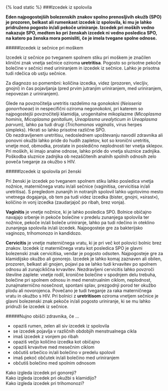 {% load static %}###Izcedek iz spolovila**Eden najpogostejših bolezenskih znakov spolno prenosljivih okužb (SPO) je prozoren, belkast ali rumenkast izcedek iz spolovila, ki mu je lahko pridruženo pogosto in/ali pekoče uriniranje. Izcedek pri moških vedno nakazuje SPO, medtem ko pri ženskah izcedek ni vedno posledica SPO, na katero pa ženska mora pomisliti, če je imela tvegane spolne odnose.**#####Izcedek iz sečnice pri moškemIzcedek iz sečnice po tveganem spolnem stiku pri moškem je značilen klinični znak vnetja sečnice oziroma **uretritisa**. Pogosto so prisotne pekoče bolečine v sečnici med uriniranjem in izcedek iz sečnice. Lahko je prisotna tudi rdečica ob ustju sečnice.Za diagnozo so pomembni: količina izcedka, videz (prozoren, vlecljiv, gnojni) in čas pojavljanja (pred prvim jutranjim uriniranjem, med uriniranjem, nepovezan z uriniranjem).Glede na povzročitelja uretritis razdelimo na gonokokni (*Neisseria gonorrhoeae*) in nespecifični oziroma negonokokni, pri katerem so najpogostejši povzročitelji klamidija, urogenitalne mikoplazme (*Micoplasma hominis, Micoplasma genitalium, Ureaplasma urealyticum in Ureaplasma parvum*), lahko pa tudi drugi (*Trichomonas vaginalis*, virus herpes simpleks).Hkrati so lahko prisotne različne SPO.  Ob nezdravljenem uretritisu, nedoslednem upoštevanju navodil zdravnika ali ponovni okužbi lahko pride do hudih zapletov, kot so kronični uretritis, vnetje mod, obmodka, prostate in posledično neplodnosti ter vnetja sklepov. Pri moških, ki imajo analne odnose, lahko pride do vnetja sluznice zadnjika. Poškodba sluznice zadnjika ob nezaščitenih analnih spolnih odnosih zelo poveča tveganje za okužbo s HIV.#####Izcedek iz spolovila pri ženskiPri ženski je izcedek po tveganem spolnem stiku lahko posledica vnetja nožnice, materničnega vratu in/ali sečnice (vaginitisa, cervicitisa in/ali uretritisa). S pregledom zunanjih in notranjih spolovil lahko ugotovimo mesto vnetnega dogajanja, ob tem pa tudi videz izcedka (bister, gnojni, »sirast«), količino in vonj izcedka (zaudarjajoč po ribah, brez vonja).**Vaginitis** je vnetje nožnice, ki je lahko posledica SPO. Bolnice običajno navajajo srbenje in pekoče bolečine v predelu zunanjega spolovila ter nožnice, pekoče in/ali boleče uriniranje, lahko pa tudi rdečino in oteklino zunanjega spolovila in/ali izcedek. Najpogosteje gre za bakterijsko vaginozo, trihomonozo in kandidozo.**Cervicitis** je vnetje materničnega vratu, ki je pri več kot polovici bolnic brez znakov. Izcedek iz materničnega vratu kot posledica SPO je glavni bolezenski znak cervicitisa, vendar je pogosto odsoten. Najpogosteje gre za klamidijsko okužbo ali gonorejo. Izcedek je lahko komaj zaznaven ali obilen, prozoren, belkast ali gnojen, pojavi pa se lahko tudi krvavitev po spolnem odnosu ali zunajciklična krvavitev. Nezdravljeni cervicitis lahko povzroči številne zaplete: vnetje rodil, kronične bolečine v spodnjem delu trebuha, bolečine pri spolnem odnosu in med menstrualnim ciklom, neplodnost, zunajmaternično nosečnost, spontani splav, prezgodnji porod ter okužbo plodu ali novorojenca. Povečano je tudi tveganje za raka materničnega vratu in okužbo s HIV.Pri bolnici z **uretritisom** oziroma vnetjem sečnice je glavni bolezenski znak pekoče in/ali pogosto uriniranje, ki se mu lahko pridruži še izcedek iz sečnice. #####Nujno obišči zdravnika, če ...                               * opaziš rumen, zelen ali siv izcedek iz spolovila             * se izcedek pojavlja v različnih obdobjih menstrualnega cikla * imaš izcedek z vonjem po ribah                               * opaziš večjo količino izcedka kot običajno                   * opaziš krvavitve med mesečnim ciklom                         * občutiš srbečico in/ali bolečino v predelu spolovil          * imaš pekoč občutek in/ali bolečino med uriniranjem           * občutiš bolečino med spolnim odnosom                         <lightbox-img img="'{% static 'HEPY_new/image/izcedek-pri-gonoreji.jpg' %}'" text="'Izcedek pri gonoreji'">Kako izgleda izcedek pri gonoreji?</lightbox-img><br/><lightbox-img img="'{% static 'HEPY_new/image/izcedek-klamidija.jpg' %}'" text="'Izcedek pri klamidijski okužbi. Levo žensko spolovilo, desno moško.'">Kako izgleda izcedek pri okužbi s klamidijo?</lightbox-img><br/><lightbox-img img="'{% static 'HEPY_new/image/izcedek-trihomonoza.jpg' %}'" text="'Izcedek pri trihomonozi'">Kako izgleda izcedek pri trihomonozi?</lightbox-img>